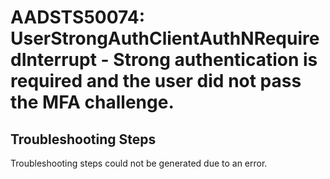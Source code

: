 # AADSTS50074: UserStrongAuthClientAuthNRequiredInterrupt - Strong authentication is required and the user did not pass the MFA challenge.


## Troubleshooting Steps
Troubleshooting steps could not be generated due to an error.
